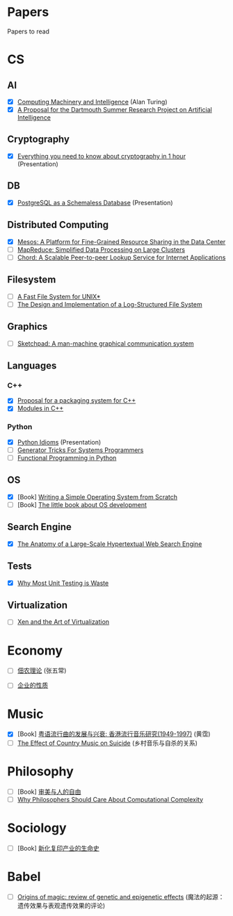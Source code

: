# Papers
Papers to read

# CS

## AI
- [x] [Computing Machinery and Intelligence](http://www.abelard.org/turpap/turpap.pdf) (Alan Turing)
- [x] [A Proposal for the Dartmouth Summer Research Project on Artificial Intelligence](http://www.aaai.org/ojs/index.php/aimagazine/article/view/1904/1802)

## Cryptography
- [x] [Everything you need to know about cryptography in 1 hour](http://www.daemonology.net/papers/crypto1hr.pdf) (Presentation)

## DB
- [x] [PostgreSQL as a Schemaless Database](https://wiki.postgresql.org/images/b/b4/Pg-as-nosql-pgday-fosdem-2013.pdf) (Presentation)

## Distributed Computing
- [x] [Mesos: A Platform for Fine-Grained Resource Sharing in the Data Center](http://mesos.berkeley.edu/mesos_tech_report.pdf)
- [ ] [MapReduce: Simplified Data Processing on Large Clusters](http://static.googleusercontent.com/media/research.google.com/zh-CN//archive/mapreduce-osdi04.pdf)
- [ ] [Chord: A Scalable Peer-to-peer Lookup Service for Internet Applications](https://pdos.csail.mit.edu/papers/chord:sigcomm01/chord_sigcomm.pdf)

## Filesystem
- [ ] [A Fast File System for UNIX*](http://www.cs.berkeley.edu/~brewer/cs262/FFS.pdf)
- [ ] [The Design and Implementation of a Log-Structured File System](http://www.cs.berkeley.edu/~brewer/cs262/LFS.pdf)

## Graphics
- [ ] [Sketchpad: A man-machine graphical communication system](https://www.cl.cam.ac.uk/techreports/UCAM-CL-TR-574.pdf)

## Languages
### C++
- [x] [Proposal for a packaging system for C++](http://open-std.org/JTC1/SC22/WG21/docs/papers/2016/p0235r0.pdf)
- [x] [Modules in C++](http://www.open-std.org/jtc1/sc22/wg21/docs/papers/2006/n2073.pdf)

### Python
- [x] [Python Idioms](http://safehammad.com/downloads/python-idioms-2014-01-16.pdf) (Presentation)
- [ ] [Generator Tricks For Systems Programmers](http://www.dabeaz.com/generators/Generators.pdf)
- [ ] [Functional Programming in Python](http://www.oreilly.com/programming/free/files/functional-programming-python.pdf)

## OS
- [x] [Book] [Writing a Simple Operating System from Scratch](http://www.cs.bham.ac.uk/~exr/lectures/opsys/10_11/lectures/os-dev.pdf) 
- [ ] [Book] [The little book about OS development](http://littleosbook.github.io/book.pdf) 

## Search Engine
- [x] [The Anatomy of a Large-Scale Hypertextual Web Search Engine](http://ilpubs.stanford.edu:8090/361/1/1998-8.pdf)

## Tests
- [x] [Why Most Unit Testing is Waste](http://www.rbcs-us.com/documents/Why-Most-Unit-Testing-is-Waste.pdf)

## Virtualization
- [ ] [Xen and the Art of Virtualization](http://www.cl.cam.ac.uk/research/srg/netos/papers/2003-xensosp.pdf)

# Economy
- [ ] [佃农理论](./papers/DDLL.pdf) (张五常)
- [ ] [企业的性质](http://jslz.wh.sdu.edu.cn/uploadfiles/file/1304050181383.pdf)


# Music
- [x] [Book] [粤语流行曲的发展与兴衰: 香港流行音乐研究(1949-1997)](./papers/1949.pdf) (黄霑) 
- [ ] [The Effect of Country Music on Suicide](http://www.uky.edu/~clthyn2/PS671/Stack_1992SF.pdf) (乡村音乐与自杀的关系)

# Philosophy
- [ ] [Book] [审美与人的自由](http://hum.gzu.edu.cn/picture/article/281/02/c4/1aafacd64ce2a6a874ea8298de48/7b658d62-9300-415b-a6da-564ada255cf3.pdf) 
- [ ] [Why Philosophers Should Care About Computational Complexity](http://www.scottaaronson.com/papers/philos.pdf)

# Sociology
- [ ] [Book] [新化复印产业的生命史](./papers/新化复印产业的生命史_冯军旗.pdf) 


# Babel
- [ ] [Origins of magic: review of genetic and epigenetic effects](http://www.ncbi.nlm.nih.gov/pmc/articles/PMC2151141/pdf/bmj-335-7633-altered-states-01299.pdf) (魔法的起源：遗传效果与表观遗传效果的评论)

